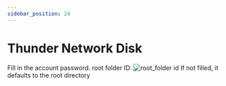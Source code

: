 ```yaml
---
sidebar_position: 24
---
```


# Thunder Network Disk

Fill in the account password. root folder ID:
![root_folder id](https://store.heytapimage.com/cdo-portal/feedback/202203/04/a79ee9f60a84283f7d5e7de14d150a04.png)
If not filled, it defaults to the root directory